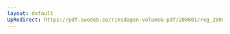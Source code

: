 ```yaml
---
layout: default
UpRedirect: https://pdf.swedeb.se/riksdagen-volumeG-pdf/200001/reg_200001/reg_200001_0294.pdf
---
```

